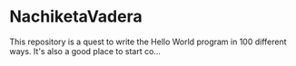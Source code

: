 # NachiketaVadera
This repository is a quest to write the Hello World program in 100 different ways. It's also a good place to start co…
